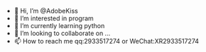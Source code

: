 - 👋 Hi, I’m @AdobeKiss
- 👀 I’m interested in program
- 🌱 I’m currently learning python
- 💞️ I’m looking to collaborate on ...
- 📫 How to reach me qq:2933517274 or  WeChat:XR2933517274

<!---
AdobeKiss/AdobeKiss is a ✨ special ✨ repository because its `README.md` (this file) appears on your GitHub profile.
You can click the Preview link to take a look at your changes.
--->
